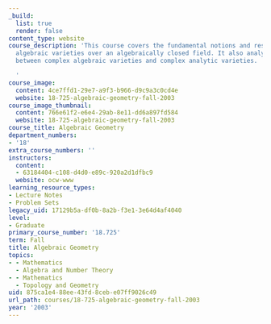 ```yaml
---
_build:
  list: true
  render: false
content_type: website
course_description: 'This course covers the fundamental notions and results about
  algebraic varieties over an algebraically closed field. It also analyzes the relations
  between complex algebraic varieties and complex analytic varieties.

  '
course_image:
  content: 4ce7ffd1-29e7-a9f3-b966-d9c9a3c0cd4e
  website: 18-725-algebraic-geometry-fall-2003
course_image_thumbnail:
  content: 766e61f2-e6e4-29ab-8e11-dd6a897fd584
  website: 18-725-algebraic-geometry-fall-2003
course_title: Algebraic Geometry
department_numbers:
- '18'
extra_course_numbers: ''
instructors:
  content:
  - 63184404-c108-d4d0-e89c-920a2d1dfbc9
  website: ocw-www
learning_resource_types:
- Lecture Notes
- Problem Sets
legacy_uid: 17129b5a-df0b-8a2b-f3e1-3e64d4af4040
level:
- Graduate
primary_course_number: '18.725'
term: Fall
title: Algebraic Geometry
topics:
- - Mathematics
  - Algebra and Number Theory
- - Mathematics
  - Topology and Geometry
uid: 875ca1e4-88ee-43fd-8ceb-e07ff9026c49
url_path: courses/18-725-algebraic-geometry-fall-2003
year: '2003'
---
```

